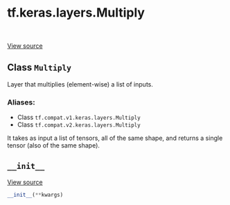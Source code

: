<div itemscope itemtype="http://developers.google.com/ReferenceObject">
<meta itemprop="name" content="tf.keras.layers.Multiply" />
<meta itemprop="path" content="Stable" />
<meta itemprop="property" content="__init__"/>
</div>

# tf.keras.layers.Multiply

<!-- Insert buttons -->

<table class="tfo-notebook-buttons tfo-api" align="left">
</table>

<a target="_blank" href="/code/stable/tensorflow/python/keras/layers/merge.py">View source</a>



## Class `Multiply`

<!-- Start diff -->
Layer that multiplies (element-wise) a list of inputs.



### Aliases:

* Class `tf.compat.v1.keras.layers.Multiply`
* Class `tf.compat.v2.keras.layers.Multiply`


<!-- Placeholder for "Used in" -->

It takes as input a list of tensors,
all of the same shape, and returns
a single tensor (also of the same shape).

<h2 id="__init__"><code>__init__</code></h2>

<a target="_blank" href="/code/stable/tensorflow/python/keras/layers/merge.py">View source</a>

``` python
__init__(**kwargs)
```






